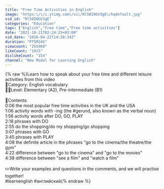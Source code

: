 ```yaml
---
title: "Free Time Activities in English"
image: "https:\/\/i.ytimg.com\/vi\/Rl50I0GV3gE\/hqdefault.jpg"
vid_id: "Rl50I0GV3gE"
categories: "Education"
tags: ["English","Free time","Free time activities"]
date: "2021-10-21T02:24:25+03:00"
vid_date: "2016-04-22T14:28:34Z"
duration: "PT5M24S"
viewcount: "255960"
likeCount: "1915"
dislikeCount: "154"
channel: "New Model for Learning English"
---
```

{% raw %}Learn how to speak about your free time and different leisure activities from this video <br />📙Category: English vocabulary<br />👨‍🎓Level: Elementary (A2), Pre-intermediate (B1) <br /><br />📄Contents:<br />0:06 the most popular free time activities in the UK and the USA<br />1:06 activity words with -ing (the #gerund, also known as the verbal noun) <br />1:56 activity words after DO, GO, PLAY <br />2:18 phrases with DO <br />2:55 do the shopping/do my shopping/go shopping <br />3:07 phrases with GO <br />3:45 phrases with PLAY <br />4:08 the definite article in the phrases &quot;go to the cinema/the theatre/the gym&quot; <br />4:22 difference between &quot;go to the cinema&quot; and &quot;go to the movies&quot; <br />4:38 difference between &quot;see a film&quot; and &quot;watch a film&quot; <br /><br />✏️Write your examples and questions in the comments, and we will practise together!<br />#learnenglish #английский{% endraw %}
